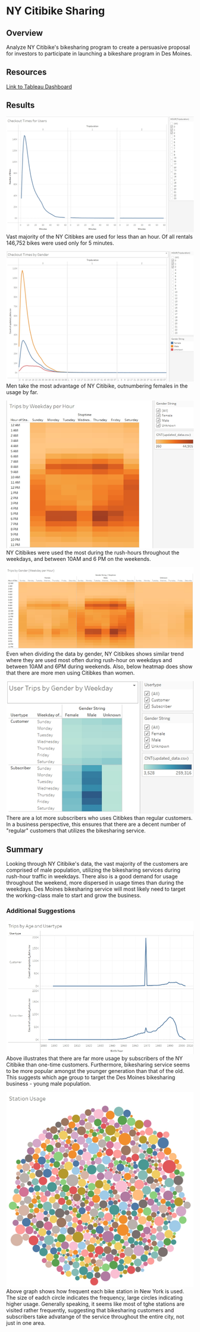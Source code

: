 # NY Citibike Sharing
## Overview
Analyze NY Citibike's bikesharing program to create a persuasive proposal for investors to participate in launching a bikeshare program in Des Moines. <br>

## Resources
[Link to Tableau Dashboard](https://public.tableau.com/app/profile/gahyun.jeong/viz/15-NY_Citibike/NYCitibike?publish=yes)

## Results
![Checkout Time by Users](Resources/Checkout_Time_For_Users.jpg)
Vast majority of the NY Citibkes are used for less than an hour. Of all rentals 146,752 bikes were used only for 5 minutes.

![Checkout Time by Gender](Resources/Checkout_Time_By_Gender.jpg)
Men take the most advantage of NY Citibike, outnumbering females in the usage by far.

![Trips by weekday per hour](Resources/Trips_By_Weekday_Per_Hour.jpg)
NY Citibikes were used the most during the rush-hours throughout the weekdays, and between 10AM and 6 PM on the weekends.

![Trips by Gender](Resources/Trips_By_Gender.jpg)
Even when dividing the data by gender, NY Citibikes shows similar trend where they are used most often during rush-hour on weekdays and between 10AM and 6PM during weekends. Also, below heatmap does show that there are more men using Citibkes than women.

![user trips by gender by weekday](Resources/User_Trips_By_Gender_By_Weekday.jpg)
There are a lot more subscribers who uses Citibkes than regular customers. In a business perspective, this ensures that there are a decent number of "regular" customers that utilizes the bikesharing service.

## Summary
Looking through NY Citibike's data, the vast majority of the customers are comprised of male population, utilizing the bikesharing services during rush-hour traffic in weekdays. There also is a good demand for usage throughout the weekend, more dispersed in usage times than during the weekdays. Des Moines bikesharing service will most likely need to target the working-class male to start and grow the business.


### Additional Suggestions

![Trips by Age and UserType](Resources/Additional_1.jpg)
Above illustrates that there are far more usage by subscribers of the NY Citibike than one-time customers. Furthermore, bikesharing service seems to be more popular amongst the younger generation than that of the old. This suggests which age group to target the Des Moines bikesharing business - young male population.


![Station Usage](Resources/Station_usage.jpg)
Above graph shows how frequent each bike station in New York is used. The size of eadch circle indicates the frequency, large circles indicating higher usage. Generally speaking, it seems like most of tghe stations are visited rather frequently, suggesting that bikesharing customers and subscribers take advatange of the service throughout the entire city, not just in one area. 